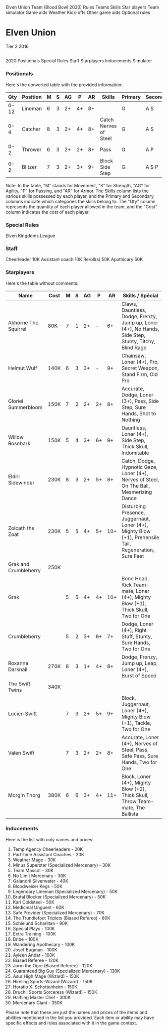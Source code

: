 ﻿
Elven Union Team (Blood Bowl 2020)
Rules
Teams
Skills
Star players
Team simulator
Game aids
Weather
Kick-offs
Other game aids
Optional rules
# Elven Union
Tier 2
2016
## 
2020
Positionals
Special Rules
Staff
Starplayers
Inducements
Simulator
### Positionals
Here's the converted table with the provided information:

| Qty  | Position    | M | S | AG | P  | AR | Skills              | Primary | Secondary | Cost |
| ---- | ----------- | - | - | -- | -- | -- | ------------------- | ------- | --------- | ---- |
| 0-12 | Lineman     | 6 | 3 | 2+ | 4+ | 8+ |                     | G       | A S       | 60K  |
| 0-4  | Catcher     | 8 | 3 | 2+ | 4+ | 8+ | Catch<br>Nerves of Steel | G       | A S       | 100K |
| 0-2  | Thrower     | 6 | 3 | 2+ | 2+ | 8+ | Pass                | G       | A P       | 75K  |
| 0-2  | Blitzer     | 7 | 3 | 2+ | 3+ | 9+ | Block<br>Side Step  | G       | A S P     | 115K |

Note: In the table, "M" stands for Movement, "S" for Strength, "AG" for Agility, "P" for Passing, and "AR" for Armor. The Skills column lists the various skills possessed by each player, and the Primary and Secondary columns indicate which categories the skills belong to. The "Qty" column represents the quantity of each player allowed in the team, and the "Cost" column indicates the cost of each player.
### Special Rules
Elven Kingdoms League
### Staff
Cheerleader
10K
Assistant coach
10K
Reroll(s)
50K
Apothicary
50K
### Starplayers
Here's the table without comments:

| Name                  | Cost | M   | S   | AG  | P   | AR  | Skills / Spécial                                                                                                           |
| --------------------- | ---- | --- | --- | --- | --- | --- | -------------------------------------------------------------------------------------------------------------------------- |
| Akhorne The Squirrel   | 80K  | 7   | 1   | 2+  | -   | 6+  | Claws, Dauntless, Dodge, Frenzy, Jump up, Loner (4+), No Hands, Side Step, Stunty, Titchy, Blind Rage                     |
| Helmut Wulf           | 140K | 6   | 3   | 3+  | -   | 9+  | Chainsaw, Loner (4+), Pro, Secret Weapon, Stand Firm, Old Pro                                                              |
| Gloriel Summerbloom    | 150K | 7   | 2   | 2+  | 2+  | 8+  | Accurate, Dodge, Loner (3+), Pass, Side Step, Sure Hands, Shot to Nothing                                                |
| Willow Rosebark        | 150K | 5   | 4   | 3+  | 6+  | 9+  | Dauntless, Loner (4+), Side Step, Thick Skull, Indomitable                                                                |
| Eldril Sidewinder      | 230K | 8   | 3   | 2+  | 5+  | 8+  | Catch, Dodge, Hypnotic Gaze, Loner (4+), Nerves of Steel, On The Ball, Mesmerizing Dance                                  |
| Zolcath the Zoat       | 230K | 5   | 5   | 4+  | 5+  | 10+ | Disturbing Presence, Juggernaut, Loner (4+), Mighty Blow (+1), Prehensile Tail, Regeneration, Sure Feet                   |
| Grak and Crumbleberry  | 250K |     |     |     |     |     |                                                                                                                            |
| Grak                  |      | 5   | 5   | 4+  | 4+  | 10+ | Bone Head, Kick Team-mate, Loner (4+), Mighty Blow (+1), Thick Skull, Two for One                                        |
| Crumbleberry          |      | 5   | 2   | 3+  | 6+  | 7+  | Dodge, Loner (4+), Right Stuff, Stunty, Sure Hands, Two for One                                                          |
| Roxanna Darknail       | 270K | 8   | 3   | 1+  | 4+  | 8+  | Dodge, Frenzy, Jump up, Leap, Loner (4+), Burst of Speed                                                                  |
| The Swift Twins        | 340K |     |     |     |     |     |                                                                                                                            |
| Lucien Swift           |      | 7   | 3   | 2+  | 5+  | 9+  | Block, Juggernaut, Loner (4+), Mighty Blow (+1), Tackle, Two for One                                                      |
| Valen Swift            |      | 7   | 3   | 2+  | 2+  | 8+  | Accurate, Loner (4+), Nerves of Steel, Pass, Safe Pass, Sure Hands, Two for One                                           |
| Morg'n Thorg          | 380K | 6   | 6   | 3+  | 4+  | 11+ | Block, Loner (4+), Mighty Blow (+2), Thick Skull, Throw Team-mate, The Ballista                                           |
### Inducements
Here is the list with only names and prices:

1. Temp Agency Cheerleaders - 20K
2. Part-time Assistant Coaches - 20K
3. Weather Mage - 30K
4. Minus Superstar (Specialized Mercenary) - 30K
5. Team Mascot - 30K
6. No Limit Mercenary - 30K
7. Galandril Silverwater - 40K
8. Bloodweiser Kegs - 50K
9. Legendary Lineman (Specialized Mercenary) - 50K
10. Brutal Blocker (Specialized Mercenary) - 50K
11. Kari Coldsteel - 50K
12. Medicinal Unguent - 60K
13. Safe Provider (Specialized Mercenary) - 70K
14. The Trundlefoot Triplets (Biased Referee) - 80K
15. Schielund Scharlitan - 90K
16. Special Plays - 100K
17. Extra Training - 100K
18. Bribe - 100K
19. Wandering Apothecary - 100K
20. Josef Bugman - 100K
21. Ayleen Andar - 100K
22. Biased Referee - 120K
23. Jorm the Ogre (Biased Referee) - 120K
24. Guaranteed Big Guy (Specialized Mercenary) - 130K
25. Asur High Mage (Wizard) - 150K
26. Hireling Sports-Wizard (Wizard) - 150K
27. Horatio X. Schottenheim - 150K
28. Druchii Sports Sorceress (Wizard) - 150K
29. Halfling Master Chef - 300K
30. Mercenary Giant - 350K

Please note that these are just the names and prices of the items and abilities mentioned in the list you provided. Each item or ability may have specific effects and rules associated with it in the game context.